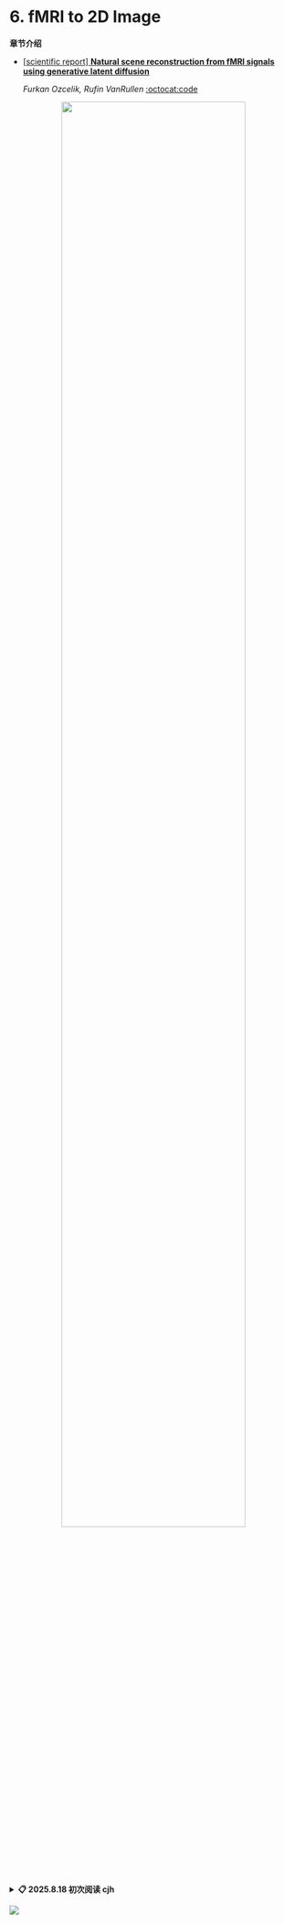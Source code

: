 # 6. fMRI to 2D Image <div id = "s6"></div>

**章节介绍**

- [[scientific report] **Natural scene reconstruction from fMRI signals using generative latent diffusion**](https://arxiv.org/abs/2303.05334)
  
  *Furkan Ozcelik, Rufin VanRullen* [:octocat:code](https://github.com/ozcelikfu/brain-diffuser)

<div align="center">
  <img src="https://github.com/user-attachments/assets/7210ea1d-f33e-4428-9496-d2e1ba53b2f6" width="80%">
</div>

<details close>
<summary><b>📋 2025.8.18 初次阅读 cjh</b></summary>
由NSD-Imagery论文了解到这篇文章，其中提到该方法在想象的数据集上具有较高的泛化性，可能是使用了简单的岭回归。反而复杂的编码器会降低泛化性。

---

&emsp;&emsp;该文章也是采用了文本和图像两种特征对齐方式
</details>

[![](https://capsule-render.vercel.app/api?type=waving&height=200&color=0:0F172A,65:4F46E5,100:22D3EE&text=Click%20and%20Back%20to%20Content&section=footer&fontSize=30&fontAlignY=65&fontColor=FFFFFF)](../README.md)


